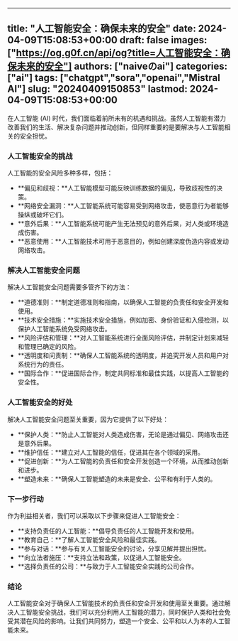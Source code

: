 
---
title: "人工智能安全：确保未来的安全"
date: 2024-04-09T15:08:53+00:00
draft: false
images: ["https://og.g0f.cn/api/og?title=人工智能安全：确保未来的安全"]
authors: ["naiveのai"]
categories: ["ai"]
tags: ["chatgpt","sora","openai","Mistral AI"]
slug: "20240409150853"
lastmod: 2024-04-09T15:08:53+00:00
---
在人工智能 (AI) 时代，我们面临着前所未有的机遇和挑战。虽然人工智能有潜力改善我们的生活、解决复杂问题并推动创新，但同样重要的是要解决与人工智能相关的安全担忧。

### 人工智能安全的挑战

人工智能的安全风险多种多样，包括：

- **偏见和歧视：**人工智能模型可能反映训练数据的偏见，导致歧视性的决策。
- **网络安全漏洞：**人工智能系统可能容易受到网络攻击，使恶意行为者能够操纵或破坏它们。
- **意外后果：**人工智能系统可能产生无法预见的意外后果，对人类或环境造成伤害。
- **恶意使用：**人工智能技术可用于恶意目的，例如创建深度伪造内容或发动网络攻击。

### 解决人工智能安全问题

解决人工智能安全问题需要多管齐下的方法：

- **道德准则：**制定道德准则和指南，以确保人工智能的负责任和安全开发和使用。
- **技术安全措施：**实施技术安全措施，例如加密、身份验证和入侵检测，以保护人工智能系统免受网络攻击。
- **风险评估和管理：**对人工智能系统进行全面风险评估，并制定计划来减轻和管理已确定的风险。
- **透明度和问责制：**确保人工智能系统的透明度，并追究开发人员和用户对系统行为的责任。
- **国际合作：**促进国际合作，制定共同标准和最佳实践，以提高人工智能的安全性。

### 人工智能安全的好处

解决人工智能安全问题至关重要，因为它提供了以下好处：

- **保护人类：**防止人工智能对人类造成伤害，无论是通过偏见、网络攻击还是意外后果。
- **维护信任：**建立对人工智能的信任，促进其在各个领域的采用。
- **促进创新：**为人工智能的负责任和安全开发创造一个环境，从而推动创新和进步。
- **塑造未来：**确保人工智能塑造的未来是安全、公平和有利于人类的。

### 下一步行动

作为利益相关者，我们可以采取以下步骤来促进人工智能安全：

- **支持负责任的人工智能：**倡导负责任的人工智能开发和使用。
- **教育自己：**了解人工智能安全风险和最佳实践。
- **参与对话：**参与有关人工智能安全的讨论，分享见解并提出担忧。
- **向立法者施压：**支持立法和政策，以促进人工智能安全。
- **选择负责任的公司：**与致力于人工智能安全实践的公司合作。

### 结论

人工智能安全对于确保人工智能技术的负责任和安全开发和使用至关重要。通过解决人工智能安全挑战，我们可以充分利用人工智能的潜力，同时保护人类和社会免受其潜在风险的影响。让我们共同努力，塑造一个安全、公平和以人为本的人工智能未来。